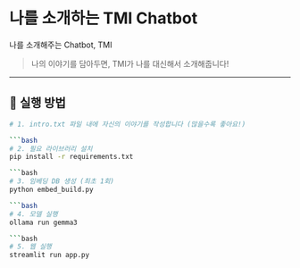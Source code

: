 # 나를 소개하는 TMI Chatbot

나를 소개해주는 Chatbot, TMI  
> 나의 이야기를 담아두면, TMI가 나를 대신해서 소개해줍니다!

---

## 🚀 실행 방법

```bash
# 1. intro.txt 파일 내에 자신의 이야기를 작성합니다 (많을수록 좋아요!)

```bash
# 2. 필요 라이브러리 설치
pip install -r requirements.txt

```bash
# 3. 임베딩 DB 생성 (최초 1회)
python embed_build.py

```bash
# 4. 모델 실행
ollama run gemma3

```bash
# 5. 웹 실행
streamlit run app.py

